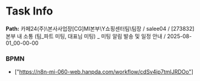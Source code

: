 # Task Info

**Path:** 카페24(주)\본사사업장\[CG]MI본부\Y쇼핑센터팀\팀장 / salee04 / [273832] 본부 내 소통 (팀_파트 미팅, 대표님 미팅) _ 미팅 알림 발송 및 일정 안내 / 2025-08-01_00-00-00

### BPMN
- ["https://n8n-mi-060-web.hanpda.com/workflow/cdSv4ip7tmlJRDOo"]

